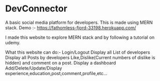 # DevConnector
A basic social media platform for developers. This is made using MERN stack.
Demo :- https://fathomless-fjord-33198.herokuapp.com/

I made this website to explore MERN stack and by following a tutorial on udemy.

What this website can do:-
Login/Logout
Display all List of developers
Display all Posts by developers
Like,Dislike(Current numbers of dislike is hidden) and comment on a post.
Display a dashboard
Add/Delete/Update/Display experience,education,post,comment,profile,etc...
